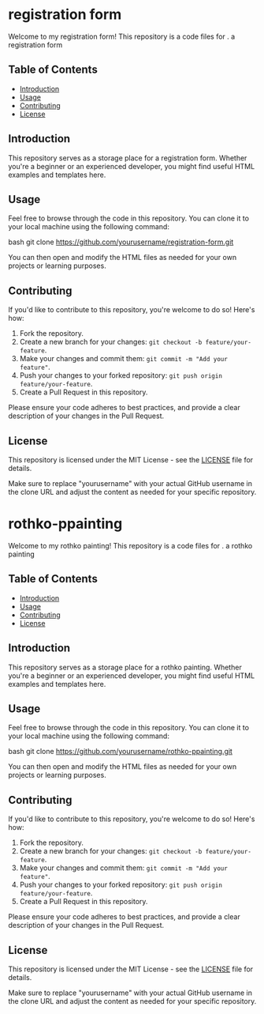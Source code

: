 # registration form

Welcome to my registration form! This repository is a code files for .
a registration form
## Table of Contents

- [Introduction](#introduction)
- [Usage](#usage)
- [Contributing](#contributing)
- [License](#license)

## Introduction

This repository serves as a storage place for a registration form. Whether you're a beginner or an experienced developer, you might find useful HTML examples and templates here.

## Usage

Feel free to browse through the code in this repository. You can clone it to your local machine using the following command:

bash
git clone https://github.com/yourusername/registration-form.git


You can then open and modify the HTML files as needed for your own projects or learning purposes.

## Contributing

If you'd like to contribute to this repository, you're welcome to do so! Here's how:
1. Fork the repository.
2. Create a new branch for your changes: `git checkout -b feature/your-feature`.
3. Make your changes and commit them: `git commit -m "Add your feature"`.
4. Push your changes to your forked repository: `git push origin feature/your-feature`.
5. Create a Pull Request in this repository.

Please ensure your code adheres to best practices, and provide a clear description of your changes in the Pull Request.

## License

This repository is licensed under the MIT License - see the [LICENSE](LICENSE) file for details.


Make sure to replace "yourusername" with your actual GitHub username in the clone URL and adjust the content as needed for your specific repository.
# rothko-ppainting

Welcome to my rothko painting! This repository is a code files for .
a rothko painting
## Table of Contents

- [Introduction](#introduction)
- [Usage](#usage)
- [Contributing](#contributing)
- [License](#license)

## Introduction

This repository serves as a storage place for a rothko painting. Whether you're a beginner or an experienced developer, you might find useful HTML examples and templates here.

## Usage

Feel free to browse through the code in this repository. You can clone it to your local machine using the following command:

bash
git clone https://github.com/yourusername/rothko-ppainting.git


You can then open and modify the HTML files as needed for your own projects or learning purposes.

## Contributing

If you'd like to contribute to this repository, you're welcome to do so! Here's how:
1. Fork the repository.
2. Create a new branch for your changes: `git checkout -b feature/your-feature`.
3. Make your changes and commit them: `git commit -m "Add your feature"`.
4. Push your changes to your forked repository: `git push origin feature/your-feature`.
5. Create a Pull Request in this repository.

Please ensure your code adheres to best practices, and provide a clear description of your changes in the Pull Request.

## License

This repository is licensed under the MIT License - see the [LICENSE](LICENSE) file for details.


Make sure to replace "yourusername" with your actual GitHub username in the clone URL and adjust the content as needed for your specific repository.

